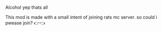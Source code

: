 Alcohol yep thats all

































































































This mod is made with a small intent of joining rats mc server.
so could i pwease join? 👉👈
